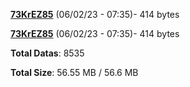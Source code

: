 [**73KrEZ85**](/data/73KrEZ85.txt) (06/02/23 - 07:35)- 414 bytes

[**73KrEZ85**](/data/73KrEZ85.txt) (06/02/23 - 07:35)- 414 bytes

**Total Datas**: 8535

**Total Size**: 56.55 MB / 56.6 MB